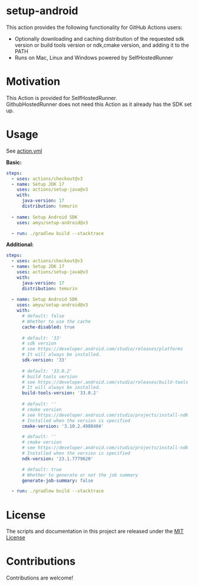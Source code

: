 # setup-android

This action provides the following functionality for GitHub Actions users:  

- Optionally downloading and caching distribution of the requested sdk version or build tools version or ndk,cmake version, and adding it to the PATH
- Runs on Mac, Linux and Windows powered by SelfHostedRunner

# Motivation
This Action is provided for SelfHostedRunner.  
GithubHostedRunner does not need this Action as it already has the SDK set up.

# Usage

See [action.yml](action.yml)

**Basic:**
```yaml
steps:
  - uses: actions/checkout@v3
  - name: Setup JDK 17
    uses: actions/setup-java@v3
    with:
      java-version: 17
      distribution: temurin
      
  - name: Setup Android SDK
    uses: amyu/setup-android@v3

  - run: ./gradlew build --stacktrace
```

**Additional:**
```yaml
steps:
  - uses: actions/checkout@v3
  - name: Setup JDK 17
    uses: actions/setup-java@v3
    with:
      java-version: 17
      distribution: temurin
      
  - name: Setup Android SDK
    uses: amyu/setup-android@v3
    with:
      # default: false
      # Whether to use the cache     
      cache-disabled: true
      
      # default: '33'
      # sdk version
      # see https://developer.android.com/studio/releases/platforms
      # It will always be installed.
      sdk-version: '33'
      
      # default: '33.0.2'
      # build tools version
      # see https://developer.android.com/studio/releases/build-tools
      # It will always be installed.
      build-tools-version: '33.0.2'
      
      # default: ''
      # cmake version
      # see https://developer.android.com/studio/projects/install-ndk
      # Installed when the version is specified
      cmake-version: '3.10.2.4988404'

      # default: ''
      # cmake version
      # see https://developer.android.com/studio/projects/install-ndk
      # Installed when the version is specified
      ndk-version: '23.1.7779620'

      # default: true
      # Whether to generate or not the job summary     
      generate-job-summary: false

  - run: ./gradlew build --stacktrace
```

# License

The scripts and documentation in this project are released under the [MIT License](LICENSE)

# Contributions

Contributions are welcome!
